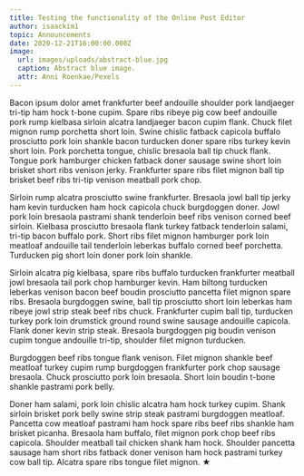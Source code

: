 ```yaml
---
title: Testing the functionality of the Online Post Editor
author: isaackim1
topic: Announcements
date: 2020-12-21T16:00:00.000Z
image:
  url: images/uploads/abstract-blue.jpg
  caption: Abstract blue image.
  attr: Anni Roenkae/Pexels
---
```

Bacon ipsum dolor amet frankfurter beef andouille shoulder pork landjaeger tri-tip ham hock t-bone cupim. Spare ribs ribeye pig cow beef andouille pork rump kielbasa sirloin alcatra landjaeger bacon cupim flank. Chuck filet mignon rump porchetta short loin. Swine chislic fatback capicola buffalo prosciutto pork loin shankle bacon turducken doner spare ribs turkey kevin short loin. Pork porchetta tongue, chislic bresaola ball tip chuck flank. Tongue pork hamburger chicken fatback doner sausage swine short loin brisket short ribs venison jerky. Frankfurter spare ribs filet mignon ball tip brisket beef ribs tri-tip venison meatball pork chop.

Sirloin rump alcatra prosciutto swine frankfurter. Bresaola jowl ball tip jerky ham kevin turducken ham hock capicola chuck burgdoggen doner. Jowl pork loin bresaola pastrami shank tenderloin beef ribs venison corned beef sirloin. Kielbasa prosciutto bresaola flank turkey fatback tenderloin salami, tri-tip bacon buffalo pork. Short ribs filet mignon hamburger pork loin meatloaf andouille tail tenderloin leberkas buffalo corned beef porchetta. Turducken pig short loin doner pork loin shankle.

Sirloin alcatra pig kielbasa, spare ribs buffalo turducken frankfurter meatball jowl bresaola tail pork chop hamburger kevin. Ham biltong turducken leberkas venison bacon beef boudin prosciutto pancetta filet mignon spare ribs. Bresaola burgdoggen swine, ball tip prosciutto short loin leberkas ham ribeye jowl strip steak beef ribs chuck. Frankfurter cupim ball tip, turducken turkey pork loin drumstick ground round swine sausage andouille capicola. Flank doner kevin strip steak. Bresaola burgdoggen pig boudin venison cupim tongue andouille tri-tip, shoulder filet mignon turducken.

Burgdoggen beef ribs tongue flank venison. Filet mignon shankle beef meatloaf turkey cupim rump burgdoggen frankfurter pork chop sausage bresaola. Chuck prosciutto pork loin bresaola. Short loin boudin t-bone shankle pastrami pork belly.

Doner ham salami, pork loin chislic alcatra ham hock turkey cupim. Shank sirloin brisket pork belly swine strip steak pastrami burgdoggen meatloaf. Pancetta cow meatloaf pastrami ham hock spare ribs beef ribs shankle ham brisket picanha. Bresaola ham buffalo, filet mignon pork chop beef ribs capicola. Shoulder meatball tail chicken shank ham hock. Shoulder pancetta sausage ham short ribs fatback doner venison ham hock pastrami turkey cow ball tip. Alcatra spare ribs tongue filet mignon. ★